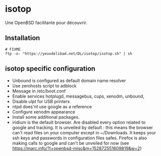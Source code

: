 isotop
==========
Une OpenBSD facilitante pour découvrir.

Installation
------------

	# FIXME
	ftp -o- "https://yeuxdelibad.net/DL/isotop/isotop.sh" | sh

isotop specific configuration
---------------------------

* Unbound is configured as default domain name resolver 
* Use zerohosts script to adblock
* Message in /etc/boot.conf
* Enable services hotplugd, messagebus, cups, xenodm, unbound,
* Disable ulpt for USB printers
* ntpd does'nt use google as a reference
* Configure xenodm appearance
* Install some additional packages.
* iridium is the default browser. Are disabled every option related to
  google and tracking. It is unveiled by default :
  this means the browser can't read files on your computer except in
  ~/Downloads. It keeps your ssh keys and passwords in configuration
  files safes. 
  Firefox is also making calls to google and can't be unveiled for now (see
  <https://marc.info/?l=openbsd-misc&m=152872551609819&w=2>)
